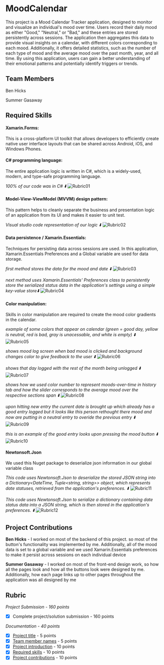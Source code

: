 # MoodCalendar
<!-- replace 'Project Title' with the title of your project -->
This project is a Mood Calendar Tracker application, designed to monitor and visualize an individual's mood over time. Users record their daily mood as either "Good," "Neutral," or "Bad," and these entries are stored persistently across sessions. The application then aggregates this data to provide visual insights on a calendar, with different colors corresponding to each mood. Additionally, it offers detailed statistics, such as the number of each type of mood and the average mood over the past month, year, and all time. By using this application, users can gain a better understanding of their emotional patterns and potentially identify triggers or trends.

## Team Members
<!-- list the names of your team members here -->
Ben Hicks

Summer Gasaway

## Required Skills
<!-- List the technical skills you needed to develop the application, the tools, or APIs (Platform specific and third party) used in the project -->
#### Xamarin.Forms: 

This is a cross-platform UI toolkit that allows developers to efficiently create native user interface layouts that can be shared across Android, iOS, and Windows Phones.

#### C# programming language: 

The entire application logic is written in C#, which is a widely-used, modern, and type-safe programming language.

*100% of our code was in C# ⬇️*
![Rubric01](photos/Rubric01.png)

#### Model-View-ViewModel (MVVM) design pattern: 

This pattern helps to cleanly separate the business and presentation logic of an application from its UI and makes it easier to unit test.

*Visual studio code representation of our logic ⬇️*
![Rubric02](photos/Rubric02.png)

#### Data persistence / Xamarin.Essentials: 

Techniques for persisting data across sessions are used. In this application, Xamarin.Essentials Preferences and a Global variable are used for data storage.

*first method stores the data for the mood and date ⬇️*
![Rubric03](photos/Rubric03.png)

*next method uses Xamarin.Essentials' Preferences class to persistently store the serialized status data in the application's settings using a simple key-value store⬇️*
![Rubric04](photos/Rubric04.png)

#### Color manipulation: 

Skills in color manipulation are required to create the mood color gradients in the calendar.

*example of some colors that appear on calendar (green = good day,  yellow is neutral, red is bad, gray is unacessable, and white is empty) ⬇️*
![Rubric05](photos/Rubric05.png)

*shows mood log screen when bad mood is clicked and background changes color to give feedback to the user ⬇️*
![Rubric06](photos/Rubric06.png)

*shows that day logged with the rest of the month being unlogged ⬇️*
![Rubric07](photos/Rubric07.png)

*shows how we used color number to represent moods-over-time in history tab and how the slider corresponds to the average mood over the respective sections span ⬇️* 
![Rubric08](photos/Rubric08.png)

*upon hitting new entry the current date is brought up which already has a good entry logged but it looks like this person rethought there mood and now are putting in a neutral entry to overide the previous entry ⬇️*
![Rubric09](photos/Rubric09.png)

*this is an example of the good entry looks upon pressing the mood button ⬇️*
![Rubric10](photos/Rubric10.png)

#### Newtonsoft.Json

We used this Nuget package to deserialize json information in our global variable class

*This code uses Newtonsoft.Json to deserialize the stored JSON string into a Dictionary<DateTime, Tuple<string, string>> object, which represents date statuses, retrieved from the application's preferences. ⬇️*
![Rubric11](photos/Rubric11.png)

*This code uses Newtonsoft.Json to serialize a dictionary containing date status data into a JSON string, which is then stored in the application's preferences. ⬇️*
![Rubric12](photos/Rubric12.png)

## Project Contributions
<!-- Describe each team member's contributions to the project -->
**Ben Hicks** - I worked on most of the backend of this project. so most of the button's functionality was implemented by me. Additionally, all of the mood data is set to a global variable and we used Xamarin.Essentials preferences to make it persist across sessions on each individual device

**Summer Gasaway** - I worked on most of the front-end design work, so how all the pages look and how all the buttons look were designed by me. Additionally, how each page links up to other pages throughout the application was all designed by me

## Rubric

*Project Submission - 160 points*
- [x] Complete project/solution submission - 160 points


*Documentation - 40 points*
- [x] [Project title](#moodcalendar) - 5 points
- [x] [Team member names](#team-members) - 5 points
- [x] [Project introduction](#moodcalendar) - 10 points
- [x] [Required skills](#required-skills) - 10 points
- [x] [Project contributions](#project-contributions) - 10 points
